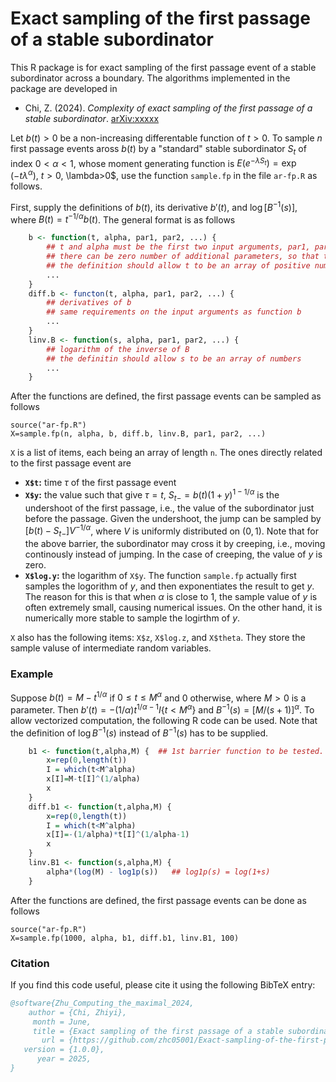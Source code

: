 # Exact sampling of the first passage of a stable subordinator
This R package is for exact sampling of the first passage event of a stable subordinator across a boundary.  The algorithms implemented in the package are developed in 

- Chi, Z. (2024). *Complexity of exact sampling of the first passage of a stable subordinator*. [arXiv:xxxxx](http://merlot.stat.uconn.edu/~zhc05001/)

Let $b(t)>0$ be a non-increasing differentable function of $t>0$.  To sample $n$ first passage events aross $`b(t)`$ by a "standard" stable subordinator $`S_t`$ of index $`0<\alpha<1`$, whose moment generating function is $`E(e^{-\lambda S_t}) = \exp(-t\lambda^\alpha)`$, $t>0$, \lambda>0$, use the function `sample.fp` in the file `ar-fp.R` as follows.

First, supply the definitions of $`b(t)`$, its derivative $`b'(t)`$, and $`\log [B^{-1}(s)]`$, where $`B(t)=t^{-1/\alpha} b(t)`$.  The general format is as follows
```R
    b <- function(t, alpha, par1, par2, ...) {
        ## t and alpha must be the first two input arguments, par1, par2, ... are additional parameters if needed
        ## there can be zero number of additional parameters, so that the only input arguments are t and alpha
        ## the definition should allow t to be an array of positive numbers
        ...
    }
    diff.b <- functon(t, alpha, par1, par2, ...) {
        ## derivatives of b
        ## same requirements on the input arguments as function b
        ...
    }
    linv.B <- function(s, alpha, par1, par2, ...) {
        ## logarithm of the inverse of B
        ## the definitin should allow s to be an array of numbers
        ...
    }
```
After the functions are defined, the first passage events can be sampled as follows
```
source("ar-fp.R")
X=sample.fp(n, alpha, b, diff.b, linv.B, par1, par2, ...)
```
`X` is a list of items, each being an array of length `n`.  The ones directly related to the first passage event are
- **`X$t`:** time $`\tau`$ of the first passage event
- **`X$y`:** the value such that give $`\tau=t`$, $`S_{t-}=b(t)(1+y)^{1-1/\alpha}`$ is the undershoot of the first passage, i.e., the value of the subordinator just before the passage.  Given the undershoot, the jump can be sampled by $`[b(t)-S_{t-}] V^{-1/\alpha}`$, where $`V`$ is uniformly distributed on $(0,1)$.  Note that for the above barrier, the subordinator may cross it by creeping, i.e., moving continously instead of jumping.  In the case of creeping, the value of $`y`$ is zero.
- **`X$log.y`:** the logarithm of `X$y`.  The function `sample.fp` actually first samples the logorithm of $`y`$, and then exponentiates the result to get $`y`$.  The reason for this is that when $`\alpha`$ is close to 1, the sample value of $`y`$ is often extremely small, causing numerical issues.  On the other hand, it is numerically more stable to sample the logirthm of $`y`$.

`X` also has the following items: `X$z`, `X$log.z`, and `X$theta`.  They store the sample valuse of intermediate random variables.

### Example
Suppose $`b(t) = M - t^{1/\alpha}`$ if $`0\leq t\leq M^\alpha`$ and 0 otherwise, where $M>0$ is a parameter.  Then $`b'(t) = -(1/\alpha) t^{1/\alpha-1} I\{t<M^\alpha\}`$ and $B^{-1}(s) = [M/(s+1)]^\alpha$.  To allow vectorized computation, the following R code can be used.  Note that the definition of $`\log B^{-1}(s)`$ instead of $`B^{-1}(s)`$ has to be supplied.
```R
    b1 <- function(t,alpha,M) {  ## 1st barrier function to be tested.
        x=rep(0,length(t))
        I = which(t<M^alpha)
        x[I]=M-t[I]^(1/alpha)
        x
    }
    diff.b1 <- function(t,alpha,M) {
        x=rep(0,length(t))
        I = which(t<M^alpha)
        x[I]=-(1/alpha)*t[I]^(1/alpha-1)
        x
    }
    linv.B1 <- function(s,alpha,M) {
        alpha*(log(M) - log1p(s))   ## log1p(s) = log(1+s)
    } 
```
After the functions are defined, the first passage events can be done as follows
```
source("ar-fp.R")
X=sample.fp(1000, alpha, b1, diff.b1, linv.B1, 100)
```
### Citation
If you find this code useful, please cite it using the following BibTeX entry:
```bibtex
@software{Zhu_Computing_the_maximal_2024,
    author = {Chi, Zhiyi},
     month = June,
     title = {Exact sampling of the first passage of a stable subordinator},
       url = {https://github.com/zhc05001/Exact-sampling-of-the-first-passage-of-a-stable-subordinator},
   version = {1.0.0},
      year = 2025,
}
```


